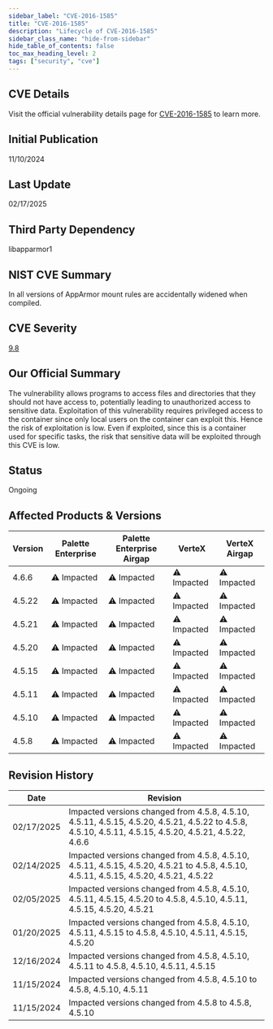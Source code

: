 ```yaml
---
sidebar_label: "CVE-2016-1585"
title: "CVE-2016-1585"
description: "Lifecycle of CVE-2016-1585"
sidebar_class_name: "hide-from-sidebar"
hide_table_of_contents: false
toc_max_heading_level: 2
tags: ["security", "cve"]
---
```


## CVE Details

Visit the official vulnerability details page for [CVE-2016-1585](https://nvd.nist.gov/vuln/detail/cve-2016-1585) to learn more.

## Initial Publication

11/10/2024

## Last Update

02/17/2025

## Third Party Dependency 

libapparmor1


## NIST CVE Summary

In all versions of AppArmor mount rules are accidentally widened when compiled.

## CVE Severity

[9.8](https://nvd.nist.gov/vuln/detail/cve-2016-1585)

## Our Official Summary

The vulnerability allows programs to access files and directories that they should not have access to, potentially
leading to unauthorized access to sensitive data. Exploitation of this vulnerability requires privileged access to the
container since only local users on the container can exploit this. Hence the risk of exploitation is low. Even if
exploited, since this is a container used for specific tasks, the risk that sensitive data will be exploited through
this CVE is low.


## Status

Ongoing

## Affected Products & Versions

| Version | Palette Enterprise | Palette Enterprise Airgap | VerteX | VerteX Airgap |
| - | -------- | -------- | -------- | -------- |
| 4.6.6 | ⚠️ Impacted | ⚠️ Impacted | ⚠️ Impacted | ⚠️ Impacted |
| 4.5.22 | ⚠️ Impacted | ⚠️ Impacted | ⚠️ Impacted | ⚠️ Impacted |
| 4.5.21 | ⚠️ Impacted | ⚠️ Impacted | ⚠️ Impacted | ⚠️ Impacted |
| 4.5.20 | ⚠️ Impacted | ⚠️ Impacted | ⚠️ Impacted | ⚠️ Impacted |
| 4.5.15 | ⚠️ Impacted | ⚠️ Impacted | ⚠️ Impacted | ⚠️ Impacted |
| 4.5.11 | ⚠️ Impacted | ⚠️ Impacted | ⚠️ Impacted | ⚠️ Impacted |
| 4.5.10 | ⚠️ Impacted | ⚠️ Impacted | ⚠️ Impacted | ⚠️ Impacted |
| 4.5.8 | ⚠️ Impacted | ⚠️ Impacted | ⚠️ Impacted | ⚠️ Impacted |


## Revision History

| Date | Revision |
| --- | --- |
| 02/17/2025 | Impacted versions changed from 4.5.8, 4.5.10, 4.5.11, 4.5.15, 4.5.20, 4.5.21, 4.5.22 to 4.5.8, 4.5.10, 4.5.11, 4.5.15, 4.5.20, 4.5.21, 4.5.22, 4.6.6 |
| 02/14/2025 | Impacted versions changed from 4.5.8, 4.5.10, 4.5.11, 4.5.15, 4.5.20, 4.5.21 to 4.5.8, 4.5.10, 4.5.11, 4.5.15, 4.5.20, 4.5.21, 4.5.22 |
| 02/05/2025 | Impacted versions changed from 4.5.8, 4.5.10, 4.5.11, 4.5.15, 4.5.20 to 4.5.8, 4.5.10, 4.5.11, 4.5.15, 4.5.20, 4.5.21 |
| 01/20/2025 | Impacted versions changed from 4.5.8, 4.5.10, 4.5.11, 4.5.15 to 4.5.8, 4.5.10, 4.5.11, 4.5.15, 4.5.20 |
| 12/16/2024 | Impacted versions changed from 4.5.8, 4.5.10, 4.5.11 to 4.5.8, 4.5.10, 4.5.11, 4.5.15 |
| 11/15/2024 | Impacted versions changed from 4.5.8, 4.5.10 to 4.5.8, 4.5.10, 4.5.11 |
| 11/15/2024 | Impacted versions changed from 4.5.8 to 4.5.8, 4.5.10 |
